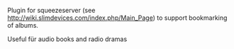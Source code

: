 Plugin for squeezeserver (see http://wiki.slimdevices.com/index.php/Main_Page) to support bookmarking of albums.

Useful für audio books and radio dramas